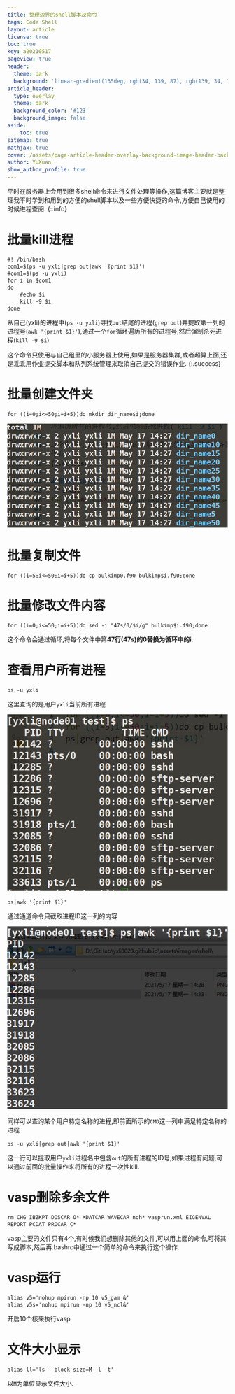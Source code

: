 ```yaml
---
title: 整理边界的shell脚本及命令
tags: Code Shell
layout: article
license: true
toc: true
key: a20210517
pageview: true
header:
  theme: dark
  background: 'linear-gradient(135deg, rgb(34, 139, 87), rgb(139, 34, 139))'
article_header:
  type: overlay
  theme: dark
  background_color: '#123'
  background_image: false
aside:
    toc: true
sitemap: true
mathjax: true
cover: /assets/page-article-header-overlay-background-image-header-background.jpg
author: YuXuan
show_author_profile: true
---
```

平时在服务器上会用到很多shell命令来进行文件处理等操作,这篇博客主要就是整理我平时学到和用到的方便的shell脚本以及一些方便快捷的命令,方便自己使用的时候进程查阅.
{:.info}
<!--more-->
# 批量kill进程
```shell
#! /bin/bash
com1=$(ps -u yxli|grep out|awk '{print $1}')
#com1=$(ps -u yxli)
for i in $com1
do 
	#echo $i
	kill -9 $i
done
```
从自己(yxli)的进程中(`ps -u yxli`)寻找`out`结尾的进程(`grep out`)并提取第一列的进程号(`awk '{print $1}'`),通过一个`for`循环遍历所有的进程号,然后强制杀死进程(`kill -9 $i`)

这个命令只使用与自己组里的小服务器上使用,如果是服务器集群,或者超算上面,还是乖乖用作业提交脚本和队列系统管理来取消自己提交的错误作业.
{:.success}

# 批量创建文件夹
```shell
for ((i=0;i<=50;i=i+5))do mkdir dir_name$i;done
```
![png](/assets/images/shell/shell1.png)

# 批量复制文件
```shell
for ((i=5;i<=50;i=i+5))do cp bulkimp0.f90 bulkimp$i.f90;done
```
# 批量修改文件内容
```shell
for ((i=0;i<=50;i=i+5))do sed -i "47s/0/$i/g" bulkimp$i.f90;done
```
这个命令会通过循环,将每个文件中第**47行(47s)**的0替换为循环中的**i**.
# 查看用户所有进程
```shell
ps -u yxli
```
这里查询的是用户`yxli`当前所有进程

![png](/assets/images/shell/shell2.png)

```shell
ps|awk '{print $1}'
```
通过通道命令只截取进程ID这一列的内容

![png](/assets/images/shell/shell3.png)

同样可以查询某个用户特定名称的进程,即前面所示的`CMD`这一列中满足特定名称的进程
```shell
ps -u yxli|grep out|awk '{print $1}'
```
这一行可以提取用户`yxli`进程名中包含`out`的所有进程的ID号,如果进程有问题,可以通过前面的批量操作来将所有的进程一次性kill.

# vasp删除多余文件
```shell
rm CHG IBZKPT DOSCAR O* XDATCAR WAVECAR noh* vasprun.xml EIGENVAL REPORT PCDAT PROCAR C*
```
vasp主要的文件只有4个,有时候我们想删除其他的文件,可以用上面的命令,可将其写成脚本,然后再.bashrc中通过一个简单的命令来执行这个操作.

# vasp运行
```shell
alias v5='nohup mpirun -np 10 v5_gam &'
alias v5s='nohup mpirun -np 10 v5_ncl&'
```
开启10个核来执行vasp

# 文件大小显示
```shell
alias ll='ls --block-size=M -l -t'
```
以`M`为单位显示文件大小.
